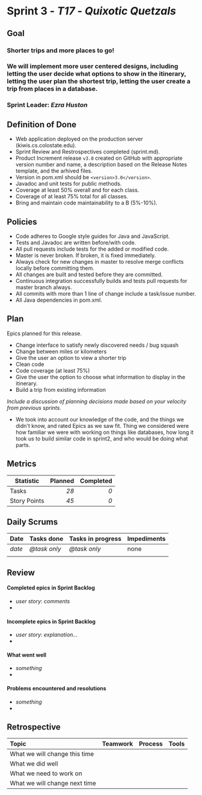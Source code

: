 # Sprint 3 - *T17* - *Quixotic Quetzals*

## Goal

### Shorter trips and more places to go!
### We will implement more user centered designs, including letting the user decide what options to show in the itinerary, letting the user plan the shortest trip, letting the user create a trip from places in a database. 
### Sprint Leader: *Ezra Huston*

## Definition of Done

* Web application deployed on the production server (kiwis.cs.colostate.edu).
* Sprint Review and Restrospectives completed (sprint.md).
* Product Increment release `v3.0` created on GitHub with appropriate version number and name, a description based on the Release Notes template, and the arhived files.
* Version in pom.xml should be `<version>3.0</version>`.
* Javadoc and unit tests for public methods.
* Coverage at least 50% overall and for each class.
* Coverage of at least 75% total for all classes.
* Bring and maintain code maintainability to a B (5%-10%).


## Policies

* Code adheres to Google style guides for Java and JavaScript.
* Tests and Javadoc are written before/with code.  
* All pull requests include tests for the added or modified code.
* Master is never broken.  If broken, it is fixed immediately.
* Always check for new changes in master to resolve merge conflicts locally before committing them.
* All changes are built and tested before they are committed.
* Continuous integration successfully builds and tests pull requests for master branch always.
* All commits with more than 1 line of change include a task/issue number.
* All Java dependencies in pom.xml.

## Plan

Epics planned for this release.

* Change interface to satisfy newly discovered needs / bug squash
* Change between miles or kilometers
* Give the user an option to view a shorter trip
* Clean code
* Code coverage (at least 75%)
* Give the user the option to choose what information to display in the itinerary.
* Build a trip from existing information

*Include a discussion of planning decisions made based on your velocity from previous sprints.*
* We took into account our knowledge of the code, and the things we didn't know, and rated Epics as we saw fit. Thing we considered were how familiar we were with working on things like databases, how long it took us to build similar code in sprint2, and who would be doing what parts. 

## Metrics

Statistic | Planned | Completed
--- | ---: | ---:
Tasks |  *28*   | *0* 
Story Points |  *45*  | *0* 

## Daily Scrums

Date | Tasks done  | Tasks in progress | Impediments 
:--- | :--- | :--- | :--- 
*date* | *@task only* | *@task only* | none
 | | | 
 

## Review

#### Completed epics in Sprint Backlog 
* *user story*:  *comments*
* 

#### Incomplete epics in Sprint Backlog 
* *user story*: *explanation...*
*

#### What went well
* *something*
*

#### Problems encountered and resolutions
* *something*
*

## Retrospective

Topic | Teamwork | Process | Tools
:--- | :--- | :--- | :---
What we will change this time |  |  | 
What we did well |  |  | 
What we need to work on |  |  |
What we will change next time |  |  | 
